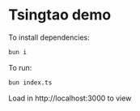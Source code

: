 # Tsingtao demo

To install dependencies:

```bash
bun i
```

To run:

```bash
bun index.ts
```

Load in http://localhost:3000 to view
